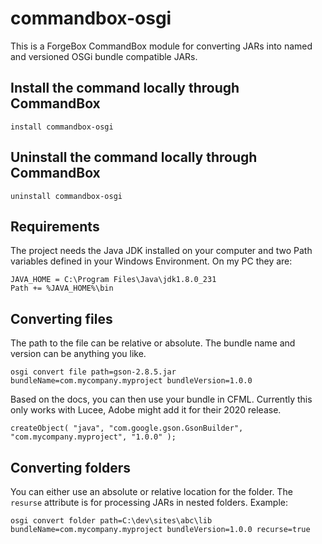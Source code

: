 # commandbox-osgi
This is a ForgeBox CommandBox module for converting JARs into named and versioned OSGi bundle compatible JARs.

## Install the command locally through CommandBox
```
install commandbox-osgi
```

## Uninstall the command locally through CommandBox
```
uninstall commandbox-osgi
```

## Requirements
The project needs the Java JDK installed on your computer and two Path variables defined in your Windows Environment. On my PC they are:
```
JAVA_HOME = C:\Program Files\Java\jdk1.8.0_231
Path += %JAVA_HOME%\bin
```

## Converting files
The path to the file can be relative or absolute. The bundle name and version can be anything you like.
```
osgi convert file path=gson-2.8.5.jar bundleName=com.mycompany.myproject bundleVersion=1.0.0
```
Based on the docs, you can then use your bundle in CFML. Currently this only works with Lucee, Adobe might add it for their 2020 release.
```
createObject( "java", "com.google.gson.GsonBuilder", "com.mycompany.myproject", "1.0.0" );
```

## Converting folders
You can either use an absolute or relative location for the folder. The `resurse` attribute is for processing JARs in nested folders. Example:
```
osgi convert folder path=C:\dev\sites\abc\lib bundleName=com.mycompany.myproject bundleVersion=1.0.0 recurse=true
```
